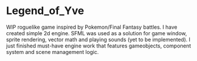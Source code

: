 # Legend_of_Yve

WIP roguelike game inspired by Pokemon/Final Fantasy battles.
I have created simple 2d engine. SFML was used as a solution for game window, sprite rendering, vector math and playing sounds (yet to be implemented). I just finished must-have engine work that features gameobjects, component system and scene management logic.
